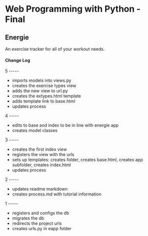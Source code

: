# Web Programming with Python - Final

## Energie
An exercise tracker for all of your workout needs.

#### Change Log
5 -----
- imports models into views.py
- creates the exercise types view
- adds the new view to url.py
- creates the extypes.html template
- adds template link to base.html
- updates process

4 -----
- edits to base and index to be in line with energie app
- creates model classes

3 -----
- creates the first index view
- registers the view with the urls
- sets up templates: creates folder, creates base.html, creates app subfolder, creates index.html
- updates process

2 -----
- updates readme markdown
- creates process.md with tutorial information

1 -----
- registers and configs the db
- migrates the db
- redirects the project urls
- creates urls.py in eapp folder
